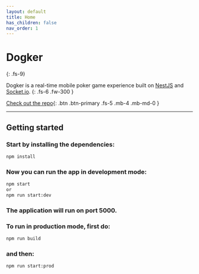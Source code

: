 ```yaml
---
layout: default
title: Home
has_children: false
nav_order: 1
---
```


# Dogker
{: .fs-9}

Dogker is a real-time mobile poker game experience built on [NestJS](https://nestjs.com/) and [Socket.io](https://socket.io/).
{: .fs-6 .fw-300 }

[Check out the repo](https://github.com/fulltimeforce/dogker-back){: .btn .btn-primary .fs-5 .mb-4 .mb-md-0 }

---

## Getting started

### Start by installing the dependencies:

```bash
npm install
```

### Now you can run the app in development mode:

```bash
npm start
or
npm run start:dev
```

### The application will run on port 5000.

### To run in production mode, first do:

```bash
npm run build
```

### and then:

```bash
npm run start:prod
```
